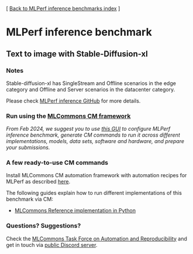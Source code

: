 [ [Back to MLPerf inference benchmarks index](../README.md) ]

# MLPerf inference benchmark

## Text to image with Stable-Diffusion-xl

### Notes

Stable-diffusion-xl has SingleStream and Offline scenarios in the edge category and Offline and Server scenarios in the datacenter category.

Please check [MLPerf inference GitHub](https://github.com/mlcommons/inference) for more details.

### Run using the [MLCommons CM framework](https://github.com/mlcommons/ck)

*From Feb 2024, we suggest you to use [this GUI](https://access.cknowledge.org/playground/?action=howtorun&bench_uid=39877bb63fb54725)
 to configure MLPerf inference benchmark, generate CM commands to run it across different implementations, models, data sets, software
 and hardware, and prepare your submissions.*

### A few ready-to-use CM commands

Install MLCommons CM automation framework with automation recipes for MLPerf as described [here](../../../installation.md).

The following guides explain how to run different implementations of this benchmark via CM:

* [MLCommons Reference implementation in Python](README_reference.md)

### Questions? Suggestions?

Check the [MLCommons Task Force on Automation and Reproducibility](../../../taskforce.md) 
and get in touch via [public Discord server](https://discord.gg/JjWNWXKxwT).
